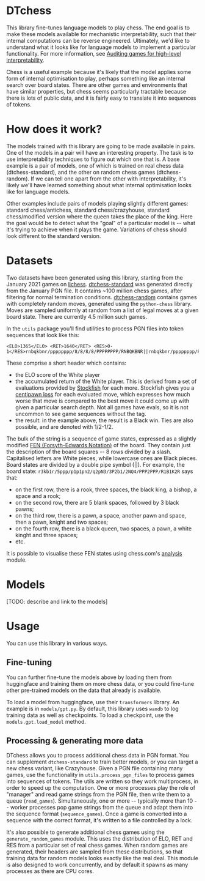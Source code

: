 # DTchess

This library fine-tunes language models to play chess. The end goal is to make these models available for mechanistic interpretability, such that their internal computations can be reverse engineered. Ultimately, we'd like to understand what it looks like for language models to implement a particular functionality. For more information, see [Auditing games for high-level interpretability](https://www.lesswrong.com/posts/EbL5W5ccwfbqFiYBJ/auditing-games-for-high-level-interpretability-1).

Chess is a useful example because it's likely that the model applies some form of internal optimisation to play, perhaps something like an internal search over board states. There are other games and environments that have similar properties, but chess seems particularly tractable because there is lots of public data, and it is fairly easy to translate it into sequences of tokens.


# How does it work?
The models trained with this library are going to be made available in pairs. One of the models in a pair will have an interesting property. The task is to use interpretability techniques to figure out which one that is. A base example is a pair of models, one of which is trained on real chess data (dtchess-standard), and the other on random chess games (dtchess-random). If we can tell one apart from the other with interpretability, it's likely we'll have learned something about what
internal optimisation looks like for language models.

Other examples include pairs of models playing slightly different games: standard chess/antichess, standard chess/crazyhouse, standard chess/modified version where the queen takes the place of the king. Here the goal would be to detect what the "goal" of a particular model is -- what it's trying to achieve when it plays the game. Variations of chess should look different to the standard version. 


# Datasets
Two datasets have been generated using this library, starting from the January 2021 games on [lichess](https://database.lichess.org/#standard_games). [dtchess-standard](https://huggingface.co/datasets/inwaves/dtchess-standard) was generated directly from the January PGN file. It contains ~100 million chess games, after filtering for normal termination conditions. [dtchess-random](https://huggingface.co/datasets/inwaves/dtchess-random) contains games with completely random moves, generated using the `python-chess` library. Moves are sampled uniformly at random from a list of legal moves at a given board state. There are currently 4.5 million such games. 

In the `utils` package you'll find utilities to process PGN files into token sequences that look like this:

    <ELO>1365</ELO> <RET>1640</RET> <RES>0-1</RES>rnbqkbnr/pppppppp/8/8/8/8/PPPPPPPP/RNBQKBNR||rnbqkbnr/pppppppp/8/8/4P3/8/PPPP1PPP/RNBQKBNR||rnbqkbnr/pp1ppppp/2p5/8/4P3/8/PPPP1PPP/RNBQKBNR||rnbqkbnr/pp1ppppp/2p5/8/4P3/5N2/PPPP1PPP/RNBQKB1R||rnbqkbnr/pp2pppp/2p5/3p4/4P3/5N2/PPPP1PPP/RNBQKB1R||rnbqkbnr/pp2pppp/2p5/3P4/8/5N2/PPPP1PPP/RNBQKB1R||rnbqkbnr/pp2pppp/8/3p4/8/5N2/PPPP1PPP/RNBQKB1R||rnbqkbnr/pp2pppp/8/3p4/8/2N2N2/PPPP1PPP/R1BQKB1R||rn1qkbnr/pp2pppp/8/3p4/6b1/2N2N2/PPPP1PPP/R1BQKB1R||rn1qkbnr/pp2pppp/8/1B1p4/6b1/2N2N2/PPPP1PPP/R1BQK2R||r2qkbnr/pp2pppp/2n5/1B1p4/6b1/2N2N2/PPPP1PPP/R1BQK2R||r2qkbnr/pp2pppp/2n5/1B1p4/3P2b1/2N2N2/PPP2PPP/R1BQK2R||r2qkbnr/1p2pppp/p1n5/1B1p4/3P2b1/2N2N2/PPP2PPP/R1BQK2R||r2qkbnr/1p2pppp/p1B5/3p4/3P2b1/2N2N2/PPP2PPP/R1BQK2R||r2qkbnr/4pppp/p1p5/3p4/3P2b1/2N2N2/PPP2PPP/R1BQK2R||r2qkbnr/4pppp/p1p5/3p4/N2P2b1/5N2/PPP2PPP/R1BQK2R||r3kbnr/4pppp/p1p5/q2p4/N2P2b1/5N2/PPP2PPP/R1BQK2R||r3kbnr/4pppp/p1p5/q2p4/3P2b1/2N2N2/PPP2PPP/R1BQK2R||r3kbnr/5ppp/p1p1p3/q2p4/3P2b1/2N2N2/PPP2PPP/R1BQK2R||r3kbnr/5ppp/p1p1p3/q2p4/3P2b1/2NQ1N2/PPP2PPP/R1B1K2R||r3kb1r/5ppp/p1p1pn2/q2p4/3P2b1/2NQ1N2/PPP2PPP/R1B1K2R||r3kb1r/5ppp/p1p1pn2/q2pN3/3P2b1/2NQ4/PPP2PPP/R1B1K2R||r3kb1r/5ppp/p1p1pn2/q2pNb2/3P4/2NQ4/PPP2PPP/R1B1K2R||r3kb1r/5ppp/p1p1pn2/q2pNb2/3P4/2N3Q1/PPP2PPP/R1B1K2R||r3kb1r/5ppp/p1p1p3/q2pNb2/3Pn3/2N3Q1/PPP2PPP/R1B1K2R||r3kb1r/5ppp/p1p1p3/q2pNb2/3PnQ2/2N5/PPP2PPP/R1B1K2R||r3kb1r/5ppp/p1p1p3/q2pNb2/3P1Q2/2n5/PPP2PPP/R1B1K2R||r3kb1r/5ppp/p1p1p3/q2pNb2/3P1Q2/2n5/PPPB1PPP/R3K2R||r3k2r/5ppp/p1p1p3/q2pNb2/1b1P1Q2/2n5/PPPB1PPP/R3K2R||r3k2r/5ppp/p1N1p3/q2p1b2/1b1P1Q2/2n5/PPPB1PPP/R3K2R||r3k2r/5ppp/p1N1p3/1q1p1b2/1b1P1Q2/2n5/PPPB1PPP/R3K2R||r3k2r/5ppp/p3p3/1q1p1b2/1N1P1Q2/2n5/PPPB1PPP/R3K2R

These comprise a short header which contains:

- the ELO score of the White player 
- the accumulated return of the White player. This is derived from a set of evaluations provided by [Stockfish](https://stockfishchess.org/) for each more. Stockfish gives you a [centipawn loss](https://lichess.org/faq#acpl) for each evaluated move, which expresses how much worse that move is compared to the best move it could come up with given a particular search depth. Not all games have evals, so it is not uncommon to see game sequences without the <RET> tag.
- the result: in the example above, the result is a Black win. Ties are also possible, and are denoted with 1/2-1/2.

The bulk of the string is a sequence of game states, expressed as a slightly modified [FEN (Forsyth-Edwards Notation)](https://www.chess.com/terms/fen-chess) of the board. They contain just the description of the board squares -- 8 rows divided by a slash. Capitalised letters are White pieces, while lowercase ones are Black pieces. Board states are divided by a double pipe symbol (||). For example, the board state: `r3kb1r/5ppp/p1p1pn2/q2pN3/3P2b1/2NQ4/PPP2PPP/R1B1K2R` says that:
- on the first row, there is a rook, three spaces, the black king, a bishop, a space and a rook; 
- on the second row, there are 5 blank spaces, followed by 3 black pawns;
- on the third row, there is a pawn, a space, another pawn and space, then a pawn, knight and two spaces;
- on the fourth row, there is a black queen, two spaces, a pawn, a white kinght and three spaces;
- etc.

It is possible to visualise these FEN states using chess.com's [analysis](https://www.chess.com/analysis) module.

# Models
[TODO: describe and link to the models]

# Usage
You can use this library in various ways.

## Fine-tuning
You can further fine-tune the models above by loading them from huggingface and training them on more chess data, or you could fine-tune other pre-trained models on the data that already is available.

To load a model from huggingface, use their `transformers` library. An example is in `models/gpt.py`. By default, this library uses `wandb` to log training data as well as checkpoints. To load a checkpoint, use the `models.gpt.load_model` method.

## Processing & generating more data
DTchess allows you to process additional chess data in PGN format. You can supplement `dtchess-standard` to train better models, or you can target a new chess variant, like Crazyhouse. Given a PGN file containing many games, use the functionality in `utils.process_pgn_files` to process games into sequences of tokens. The utils are written so they work multiprocess, in order to speed up the computation. One or more processes play the role of "manager" and read game strings from the
PGN file, then write them to a queue (`read_games`). Simultaneously, one or more -- typically more than 10 -- worker processes pop game strings from the queue and adapt them into the sequence format (`sequence_games`). Once a game is converted into a sequence with the correct format, it's written to a file controlled by a lock.

It's also possible to generate additional chess games using the `generate_random_games` module. This uses the distribution of ELO, RET and RES from a particular set of real chess games. When random games are generated, their headers are sampled from these distributions, so that training data for random models looks exactly like the real deal. This module is also designed to work concurrently, and by default it spawns as many processes as there are CPU cores.
